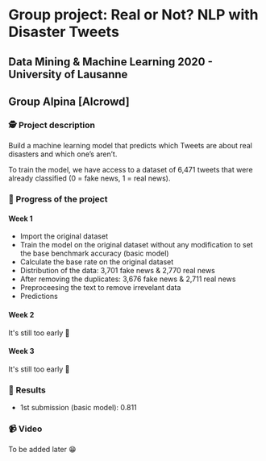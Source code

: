 # Group project: Real or Not? NLP with Disaster Tweets
## Data Mining & Machine Learning 2020 - University of Lausanne
## Group Alpina [AIcrowd]

### 🕵️ Project description

Build a machine learning model that predicts which Tweets are about real disasters and which one’s aren’t.  

To train the model, we have access to a dataset of 6,471 tweets that were already classified (0 = fake news, 1 = real news).  

### 🚀 Progress of the project

#### Week 1

- Import the original dataset
- Train the model on the original dataset without any modification to set the base benchmark accuracy (basic model)
- Calculate the base rate on the original dataset
- Distribution of the data: 3,701 fake news & 2,770 real news
- After removing the duplicates: 3,676 fake news & 2,711 real news
- Preproceesing the text to remove irrevelant data
- Predictions

#### Week 2

It's still too early 🔮

#### Week 3

It's still too early 🔮

### 🥇 Results

- 1st submission (basic model): 0.811

### 📹 Video

To be added later 😁
